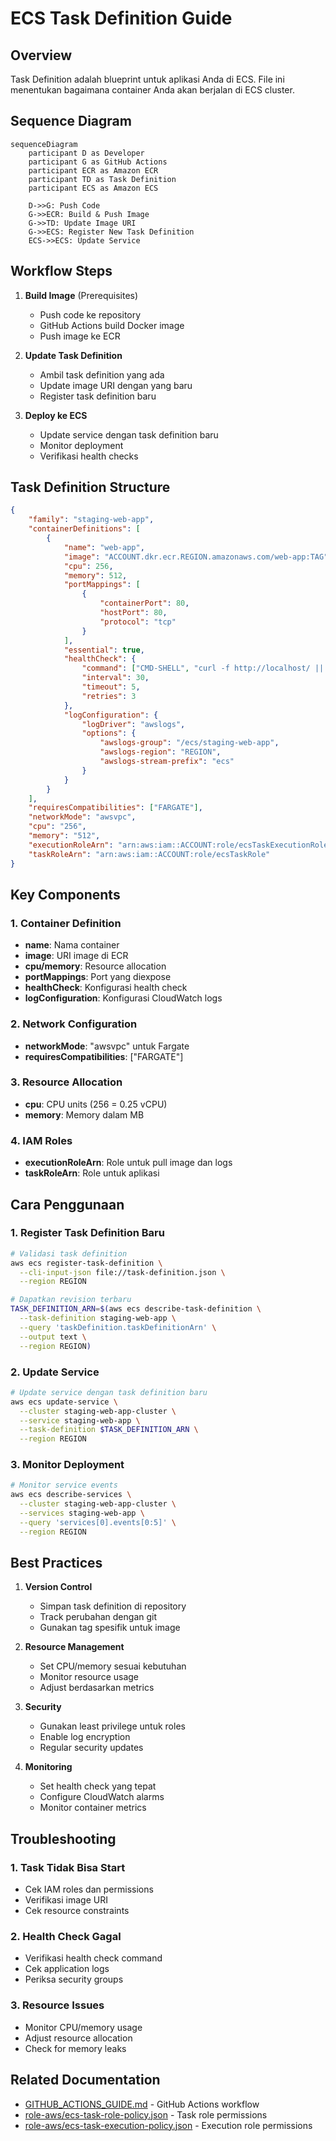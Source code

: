# ECS Task Definition Guide

## Overview

Task Definition adalah blueprint untuk aplikasi Anda di ECS. File ini menentukan bagaimana container Anda akan berjalan di ECS cluster.

## Sequence Diagram

```mermaid
sequenceDiagram
    participant D as Developer
    participant G as GitHub Actions
    participant ECR as Amazon ECR
    participant TD as Task Definition
    participant ECS as Amazon ECS
    
    D->>G: Push Code
    G->>ECR: Build & Push Image
    G->>TD: Update Image URI
    G->>ECS: Register New Task Definition
    ECS->>ECS: Update Service
```

## Workflow Steps

1. **Build Image** (Prerequisites)
   - Push code ke repository
   - GitHub Actions build Docker image
   - Push image ke ECR

2. **Update Task Definition**
   - Ambil task definition yang ada
   - Update image URI dengan yang baru
   - Register task definition baru

3. **Deploy ke ECS**
   - Update service dengan task definition baru
   - Monitor deployment
   - Verifikasi health checks

## Task Definition Structure

```json
{
    "family": "staging-web-app",
    "containerDefinitions": [
        {
            "name": "web-app",
            "image": "ACCOUNT.dkr.ecr.REGION.amazonaws.com/web-app:TAG",
            "cpu": 256,
            "memory": 512,
            "portMappings": [
                {
                    "containerPort": 80,
                    "hostPort": 80,
                    "protocol": "tcp"
                }
            ],
            "essential": true,
            "healthCheck": {
                "command": ["CMD-SHELL", "curl -f http://localhost/ || exit 1"],
                "interval": 30,
                "timeout": 5,
                "retries": 3
            },
            "logConfiguration": {
                "logDriver": "awslogs",
                "options": {
                    "awslogs-group": "/ecs/staging-web-app",
                    "awslogs-region": "REGION",
                    "awslogs-stream-prefix": "ecs"
                }
            }
        }
    ],
    "requiresCompatibilities": ["FARGATE"],
    "networkMode": "awsvpc",
    "cpu": "256",
    "memory": "512",
    "executionRoleArn": "arn:aws:iam::ACCOUNT:role/ecsTaskExecutionRole",
    "taskRoleArn": "arn:aws:iam::ACCOUNT:role/ecsTaskRole"
}
```

## Key Components

### 1. Container Definition
- **name**: Nama container
- **image**: URI image di ECR
- **cpu/memory**: Resource allocation
- **portMappings**: Port yang diexpose
- **healthCheck**: Konfigurasi health check
- **logConfiguration**: Konfigurasi CloudWatch logs

### 2. Network Configuration
- **networkMode**: "awsvpc" untuk Fargate
- **requiresCompatibilities**: ["FARGATE"]

### 3. Resource Allocation
- **cpu**: CPU units (256 = 0.25 vCPU)
- **memory**: Memory dalam MB

### 4. IAM Roles
- **executionRoleArn**: Role untuk pull image dan logs
- **taskRoleArn**: Role untuk aplikasi

## Cara Penggunaan

### 1. Register Task Definition Baru

```bash
# Validasi task definition
aws ecs register-task-definition \
  --cli-input-json file://task-definition.json \
  --region REGION

# Dapatkan revision terbaru
TASK_DEFINITION_ARN=$(aws ecs describe-task-definition \
  --task-definition staging-web-app \
  --query 'taskDefinition.taskDefinitionArn' \
  --output text \
  --region REGION)
```

### 2. Update Service

```bash
# Update service dengan task definition baru
aws ecs update-service \
  --cluster staging-web-app-cluster \
  --service staging-web-app \
  --task-definition $TASK_DEFINITION_ARN \
  --region REGION
```

### 3. Monitor Deployment

```bash
# Monitor service events
aws ecs describe-services \
  --cluster staging-web-app-cluster \
  --services staging-web-app \
  --query 'services[0].events[0:5]' \
  --region REGION
```

## Best Practices

1. **Version Control**
   - Simpan task definition di repository
   - Track perubahan dengan git
   - Gunakan tag spesifik untuk image

2. **Resource Management**
   - Set CPU/memory sesuai kebutuhan
   - Monitor resource usage
   - Adjust berdasarkan metrics

3. **Security**
   - Gunakan least privilege untuk roles
   - Enable log encryption
   - Regular security updates

4. **Monitoring**
   - Set health check yang tepat
   - Configure CloudWatch alarms
   - Monitor container metrics

## Troubleshooting

### 1. Task Tidak Bisa Start
- Cek IAM roles dan permissions
- Verifikasi image URI
- Cek resource constraints

### 2. Health Check Gagal
- Verifikasi health check command
- Cek application logs
- Periksa security groups

### 3. Resource Issues
- Monitor CPU/memory usage
- Adjust resource allocation
- Check for memory leaks

## Related Documentation

- [GITHUB_ACTIONS_GUIDE.md](./GITHUB_ACTIONS_GUIDE.md) - GitHub Actions workflow
- [role-aws/ecs-task-role-policy.json](../role-aws/ecs-task-role-policy.json) - Task role permissions
- [role-aws/ecs-task-execution-policy.json](../role-aws/ecs-task-execution-policy.json) - Execution role permissions
